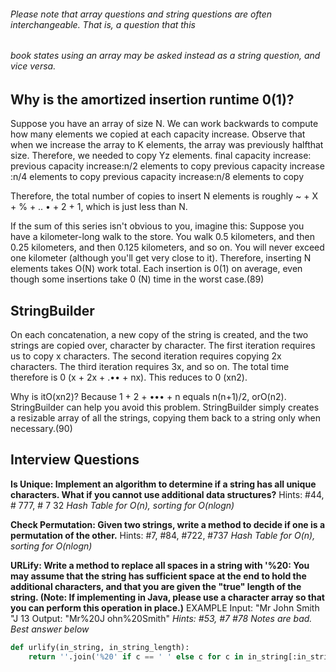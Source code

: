 ###### Please note that array questions and string questions are often interchangeable. That is, a question that this
###### book states using an array may be asked instead as a string question, and vice versa.

## Why is the amortized insertion runtime 0(1)?

Suppose you have an array of size N. We can work backwards to compute how many elements we copied
at each capacity increase. Observe that when we increase the array to K elements, the array was previously
halfthat size. Therefore, we needed to copy Yz elements.
final capacity increase: 
previous capacity increase:n/2 elements to copy
previous capacity increase :n/4 elements to copy
previous capacity increase:n/8 elements to copy

Therefore, the total number of copies to insert N elements is roughly ~ + X + % + .. • + 2 +
1, which is just less than N. 

If the sum of this series isn't obvious to you, imagine this: Suppose you have a kilometer-long
walk to the store. You walk 0.5 kilometers, and then 0.25 kilometers, and then 0.125 kilometers,
and so on. You will never exceed one kilometer (although you'll get very close to it).
Therefore, inserting N elements takes O(N) work total. Each insertion is 0(1) on average, even though
some insertions take 0 (N) time in the worst case.(89)

## StringBuilder
On each concatenation, a new copy of the string is created, and the two strings are copied over, character
by character. The first iteration requires us to copy x characters. The second iteration requires copying 2x
characters. The third iteration requires 3x, and so on. The total time therefore is 0 (x + 2x + .•• + nx).
This reduces to 0 (xn2).

Why is itO(xn2)? Because 1 + 2 + ••• + n equals n(n+1)/2, orO(n2).
StringBuilder can help you avoid this problem. StringBuilder simply creates a resizable array of all
the strings, copying them back to a string only when necessary.(90)

## Interview Questions
**Is Unique: Implement an algorithm to determine if a string has all unique characters. What if you
cannot use additional data structures?**
Hints: #44, # 777, # 7 32
*Hash Table for O(n), sorting for O(nlogn)</p>*

**Check Permutation: Given two strings, write a method to decide if one is a permutation of the
other.**
Hints: #7, #84, #722, #737
*Hash Table for O(n), sorting for O(nlogn)</p>*

**URLify: Write a method to replace all spaces in a string with '%20: You may assume that the string
has sufficient space at the end to hold the additional characters, and that you are given the "true"
length of the string. (Note: If implementing in Java, please use a character array so that you can
perform this operation in place.)**
EXAMPLE
Input: "Mr John Smith "J 13
Output: "Mr%20J ohn%20Smith"
*Hints: #53, #7 #78*
*Notes are bad. Best answer below*

```python
def urlify(in_string, in_string_length):
    return ''.join('%20' if c == ' ' else c for c in in_string[:in_string_length])
```



